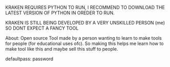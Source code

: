 KRAKEN REQUIRES PYTHON TO RUN, I RECOMMEND TO DOWNLOAD THE LATEST VERSION OF PYTHON IN OREDER TO RUN.

KRAKEN IS STILL BEING DEVELOPED BY A VERY UNSKILLED PERSON (me) SO DONT EXPECT A FANCY TOOL

About: Open source Tool made by a person wanting to learn to make tools for people (for educational uses ofc). So making this helps me learn how to make tool like this and maybe sell this stuff to people.


defaultpass: password